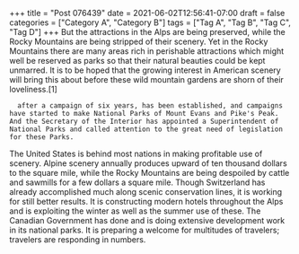 +++
title = "Post 076439"
date = 2021-06-02T12:56:41-07:00
draft = false
categories = ["Category A", "Category B"]
tags = ["Tag A", "Tag B", "Tag C", "Tag D"]
+++
But the attractions in the Alps are being preserved, while the Rocky Mountains are being stripped of their scenery. Yet in the Rocky Mountains there are many areas rich in perishable attractions which might well be reserved as parks so that their natural beauties could be kept unmarred. It is to be hoped that the growing interest in American scenery will bring this about before these wild mountain gardens are shorn of their loveliness.[1]

      after a campaign of six years, has been established, and campaigns have started to make National Parks of Mount Evans and Pike's Peak. And the Secretary of the Interior has appointed a Superintendent of National Parks and called attention to the great need of legislation for these Parks.

The United States is behind most nations in making profitable use of scenery. Alpine scenery annually produces upward of ten thousand dollars to the square mile, while the Rocky Mountains are being despoiled by cattle and sawmills for a few dollars a square mile. Though Switzerland has already accomplished much along scenic conservation lines, it is working for still better results. It is constructing modern hotels throughout the Alps and is exploiting the winter as well as the summer use of these. The Canadian Government has done and is doing extensive development work in its national parks. It is preparing a welcome for multitudes of travelers; travelers are responding in numbers.
